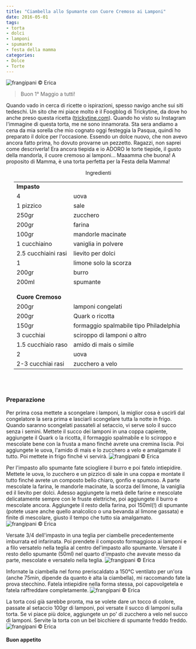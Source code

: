 ```yaml
---
title: "Ciambella allo Spumante con Cuore Cremoso ai Lamponi"
date: 2016-05-01
tags:
- torta
- dolci
- lamponi
- spumante
- festa della mamma
categories:
- Dolce
- Torte
---
```

![](header.jpg "frangipani © Erica")

> Buon 1° Maggio a tutti!

Quando vado in cerca di ricette o ispirazioni, spesso navigo anche sui siti tedeschi. Un sito che mi piace molto è il Foogblog di Trickytine, da dove ho anche preso questa ricetta (<a href="http://trickytine.com/super-saftiger-sektruehrkuchen-mit-fruchtigem-himbeerkaesekern/" target="_blank">trickytine.com</a>). Quando ho visto su Instagram l'immagine di questa torta, me ne sono innamorata. Sta sera andiamo a cena da mia sorella che mio cognato oggi festeggia la Pasqua, quindi ho preparato il dolce per l'occasione. Essendo un dolce nuovo, che non avevo ancora fatto prima, ho dovuto provarne un pezzetto. Ragazzi, non saprei come descriverla! Era ancora tiepida e io ADORO le torte tiepide, il gusto della mandorla, il cuore cremoso ai lamponi... Maaamma che buona! A proposito di Mamma, è una torta perfetta per la Festa della Mamma!


<div id="wrapper" style="text-align: center">
  <div id="yourdiv" style="display: inline-block;">
    <div class="ingredients">
      <div class="ingredients-title">Ingredienti</div>
      <table>
        <tbody>
          <tr>
            <td colspan="2"><b>Impasto</b></td>
          </tr>
          <tr>
            <td>4</td>
            <td>uova</td>
          </tr>
          <tr>
            <td>1 pizzico</td>
            <td>sale</td>
          </tr>
          <tr>
            <td>250gr</td>
            <td>zucchero</td>
          </tr>
          <tr>
            <td>200gr</td>
            <td>farina</td>
          </tr>
          <tr>
            <td>100gr</td>
            <td>mandorle macinate</td>
          </tr>
          <tr>
            <td>1 cucchiaino</td>
            <td>vaniglia in polvere</td>
          </tr>
          <tr>
            <td>2.5 cucchiaini rasi</td>
            <td>lievito per dolci</td>
          </tr>
          <tr>
            <td>1</td>
            <td>limone solo la scorza</td>
          </tr>
          <tr>
            <td>200gr</td>
            <td>burro</td>
          </tr>
          <tr>
            <td>200ml</td>
            <td>spumante</td>
          </tr>
          <tr style="height: 15px;"></tr>
          <tr>          
            <td colspan="2"><b>Cuore Cremoso</b></td>
          </tr>
          <tr>
            <td>200gr</td>
            <td>lamponi congelati</td>
          </tr>
          <tr>
            <td>200gr</td>
            <td>Quark o ricotta</td>
          </tr>
          <tr>
            <td>150gr</td>
            <td>formaggio spalmabile tipo Philadelphia</td>
          </tr>
          <tr>
            <td>3 cucchiai</td>
            <td>sciroppo di lamponi o altro</td>
          </tr>
          <tr>
            <td>1.5 cucchiaio raso</td>
            <td>amido di mais o simile</td>
          </tr>
          <tr>
            <td>2</td>
            <td>uova</td>
          </tr>
          <tr>
            <td>2-3 cucchiai rasi</td>
            <td>zucchero a velo</td>
          </tr>
        </tbody>
      </table>
      <br></br>
    </div>
  </div>
</div>


<h3>
  <font color="grey">
    <i class="fa fa-cogs"></i>
  </font> Preparazione
</h3>

Per prima cosa mettete a scongelare i lamponi, la miglior cosa è uscirli dal congelatore la sera prima e lasciarli scongelare tutta la notte in frigo. Quando saranno scongelati passateli al setaccio, vi serve solo il succo senza i semini. Mettete il succo dei lamponi in una coppa capiente, aggiungete il Quark o la ricotta, il formaggio spalmabile e lo sciroppo e mescolate bene con la frusta a mano finché avrete una cremina liscia. Poi aggiungete le uova, l'amido di mais e lo zucchero a velo e amalgamate il tutto. Poi mettete in frigo finché vi servirà.
![](cuore.jpg "frangipani © Erica")

Per l'impasto allo spumante fate sciogliere il burro e poi fatelo intiepidire. Mettete le uova, lo zucchero e un pizzico di sale in una coppa e montate il tutto finché avrete un composto bello chiaro, gonfio e spumoso. A parte mescolate la farina, le mandorle macinate, la scorza del limone, la vaniglia ed il lievito per dolci. Adesso aggiungete la metà delle farine e mescolate delicatamente sempre con le fruste elettriche, poi aggiungete il burro e mescolate ancora. Aggiungete il resto della farina, poi 150ml(!) di spumante (potete usare anche quello analcolico o una bevanda al limone gassata) e finite di mescolare, giusto il tempo che tutto sia amalgamato.
![](impasto.jpg "frangipani © Erica")

Versate 3/4 dell'impasto in una teglia per ciambelle precedentemente imburrata ed infarinata. Poi prendete il composto formaggioso ai lamponi e a filo versatelo nella teglia al centro del'impasto allo spumante. Versate il resto dello spumante (50ml) nel quarto d'impasto che avevate messo da parte, mescolate e versatelo nella teglia.
![](teglia.jpg "frangipani © Erica")

Infornate la ciambella nel forno preriscaldato a 150°C ventilato per un'ora (anche 75min, dipende da quanto è alta la ciambella), mi raccomando fate la prova stecchino. Fatela intiepidire nella forma stessa, poi capovolgetela e fatela raffreddare completamente.
![](sfornata.jpg "frangipani © Erica")

La torta così già sarebbe pronta, ma se volete dare un tocco di colore, passate al setaccio 100gr di lamponi, poi versate il succo di lamponi sulla torta. Se vi piace più dolce, aggiungete un po' di zucchero a velo nel succo di lamponi. Servite la torta con un bel bicchiere di spumante freddo freddo.
![](risultato.jpg "frangipani © Erica")


<h4>Buon appetito
  <font color="red">
    <i class="fa fa-smile-o"></i>
  </font>
</h4>